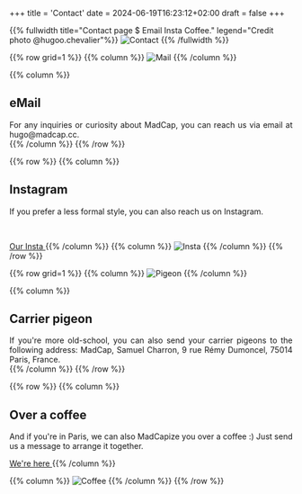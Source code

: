 +++
title = 'Contact'
date = 2024-06-19T16:23:12+02:00
draft = false
+++




<!-- Image haute accueil  -->
{{% fullwidth title="Contact page $ Email Insta Coffee." legend="Credit photo @hugoo.chevalier"%}}
![Contact](/contact/im-cont-000.jpg)
{{% /fullwidth %}}




<!-- ######  ligne Mail GRILLE  ###### ? -->
{{% row grid=1  %}}
{{% column %}}
![Mail](/contact/im-cont-001.png)
{{% /column %}}

{{% column %}}
## <div style="text-align: left"> eMail </div>

<div style="text-align: justify"> For any inquiries or curiosity about MadCap, you can reach us via email at hugo@madcap.cc. </div>
{{% /column %}}
{{% /row %}}




<!-- ######  ligne Insta noGRILLE  ###### ? -->
{{% row  %}}
{{% column %}}
## <div style="text-align: left"> Instagram </div>

<div style="text-align: justify"> If you prefer a less formal style, you can also reach us on Instagram. </div>

&nbsp;

<a href="https://www.instagram.com/madcap.cc/" target="_blank"> Our Insta </a>
{{% /column %}}
{{% column %}}
![Insta](/contact/im-cont-002.png)
{{% /column %}}
{{% /row %}}





<!-- ######  ligne Pigeon GRILLE  ###### ? -->
{{% row grid=1  %}}
{{% column %}}
![Pigeon](/contact/im-cont-003.png)
{{% /column %}}

{{% column %}}
## <div style="text-align: left"> Carrier pigeon </div>

<div style="text-align: justify"> If you're more old-school, you can also send your carrier pigeons to the following address: MadCap, Samuel Charron, 9 rue Rémy Dumoncel, 75014 Paris, France. </div>
{{% /column %}}
{{% /row %}}




<!-- ######  ligne Café noGRILLE  ###### ? -->
{{% row  %}}
{{% column %}}
## <div style="text-align: left"> Over a coffee </div>

<div style="text-align: justify"> And if you're in Paris, we can also MadCapize you over a coffee :) Just send us a message to arrange it together. </div>

<a href="https://maps.app.goo.gl/fnuqZY5pXaZwtg7r8" target="_blank"> We're here </a>
{{% /column %}}

{{% column %}}
![Coffee](/contact/im-cont-004.png)
{{% /column %}}
{{% /row %}}









